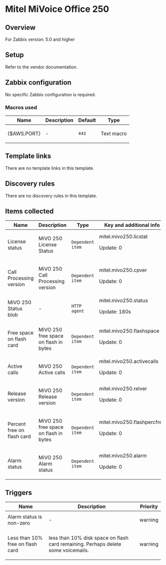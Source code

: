 # Mitel MiVoice Office 250

## Overview

For Zabbix version: 5.0 and higher

## Setup

Refer to the vendor documentation.

## Zabbix configuration

No specific Zabbix configuration is required.

### Macros used

|Name|Description|Default|Type|
|----|-----------|-------|----|
|{$AWS.PORT}|<p>-</p>|`443`|Text macro|
## Template links

There are no template links in this template.

## Discovery rules

There are no discovery rules in this template.

## Items collected

|Name|Description|Type|Key and additional info|
|----|-----------|----|----|
|License status|<p>MiVO 250 License Status</p>|`Dependent item`|mitel.mivo250.licstat<p>Update: 0</p>|
|Call Processing version|<p>MiVO 250 Call Processing version</p>|`Dependent item`|mitel.mivo250.cpver<p>Update: 0</p>|
|MiVO 250 Status blob|<p>-</p>|`HTTP agent`|mitel.mivo250.status<p>Update: 180s</p>|
|Free space on flash card|<p>MiVO 250 free space on flash in bytes</p>|`Dependent item`|mitel.mivo250.flashspace<p>Update: 0</p>|
|Active calls|<p>MiVO 250 Active calls</p>|`Dependent item`|mitel.mivo250.activecalls<p>Update: 0</p>|
|Release version|<p>MiVO 250 Release version</p>|`Dependent item`|mitel.mivo250.relver<p>Update: 0</p>|
|Percent free on flash card|<p>MiVO 250 free space on flash in bytes</p>|`Dependent item`|mitel.mivo250.flashpercfree<p>Update: 0</p>|
|Alarm status|<p>MiVO 250 Alarm status</p>|`Dependent item`|mitel.mivo250.alarm<p>Update: 0</p>|
## Triggers

|Name|Description|Priority|
|----|-----------|----|
|Alarm status is non-zero|<p>-</p>|warning|
|Less than 10% free on flash card|<p>less than 10% disk space on flash card remaining. Perhaps delete some voicemails.</p>|warning|
